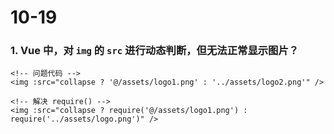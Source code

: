 # 10-19

### 1. Vue 中，对 `img` 的 `src` 进行动态判断，但无法正常显示图片？

```vue
<!-- 问题代码 -->
<img :src="collapse ? '@/assets/logo1.png' : '../assets/logo2.png'" />

<!-- 解决 require() -->
<img :src="collapse ? require('@/assets/logo1.png') : require('../assets/logo.png')" />
```